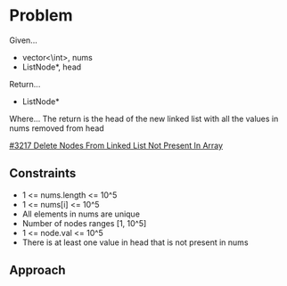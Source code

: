 
# Problem
Given...
- vector<\int>, nums
- ListNode*, head

Return...
- ListNode*

Where...
The return is the head of the new linked list with all the values in nums
removed from head

[\#3217 Delete Nodes From Linked List Not Present In Array](https://leetcode.com/problems/delete-nodes-from-linked-list-present-in-array/?envType=daily-question&envId=2024-09-07)

## Constraints
- 1 <= nums.length <= 10^5
- 1 <= nums[i] <= 10^5
- All elements in nums are unique
- Number of nodes ranges [1, 10^5]
- 1 <= node.val <= 10^5
- There is at least one value in head that is not present in nums

## Approach

